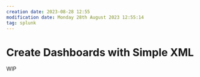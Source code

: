 ```yaml
---
creation date: 2023-08-28 12:55
modification date: Monday 28th August 2023 12:55:14
tag: splunk
---
```

# Create Dashboards with Simple XML

WIP